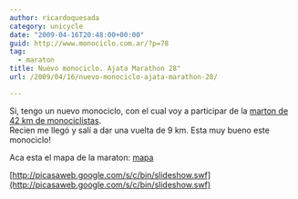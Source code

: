 ```yaml
---
author: ricardoquesada
category: unicycle
date: "2009-04-16T20:48:00+00:00"
guid: http://www.monociclo.com.ar/?p=78
tag:
  - maraton
title: Nuevo monociclo. Ajata Marathon 28"
url: /2009/04/16/nuevo-monociclo-ajata-marathon-28/

---
```

Si, tengo un nuevo monociclo, con el cual voy a participar de la [marton de 42 km de monociclistas](http://www.metrogroup-marathon.de/).  
Recien me llegó y salí a dar una vuelta de 9 km. Esta muy bueno este monociclo!

Aca esta el mapa de la maraton: [mapa](http://www.metrogroup-marathon.de/fileadmin/Image_Archive/Dokumente/Strecke_2008_Pfade.jpg)

[http://picasaweb.google.com/s/c/bin/slideshow.swf](http://picasaweb.google.com/s/c/bin/slideshow.swf)

